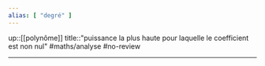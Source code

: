 ```yaml
---
alias: [ "degré" ]
---
```

up::[[polynôme]]
title::"puissance la plus haute pour laquelle le coefficient est non nul"
#maths/analyse #no-review 

---